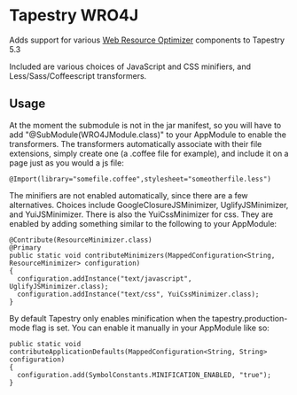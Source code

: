 # Tapestry WRO4J

Adds support for various [Web Resource Optimizer](http://code.google.com/p/wro4j/) components to Tapestry 5.3

Included are various choices of JavaScript and CSS minifiers, and
Less/Sass/Coffeescript transformers.

## Usage
At the moment the submodule is not in the jar manifest, so you will have to add
"@SubModule(WRO4JModule.class)" to your AppModule to enable the transformers.
The transformers automatically associate with their file extensions, simply
create one (a .coffee file for example), and include it on a page just as you
would a js file:

    @Import(library="somefile.coffee",stylesheet="someotherfile.less")

The minifiers are not enabled automatically, since there are a few
alternatives. Choices include GoogleClosureJSMinimizer, UglifyJSMinimizer, and
YuiJSMinimizer. There is also the YuiCssMinimizer for css. They are enabled by
adding something similar to the following to your AppModule:

    @Contribute(ResourceMinimizer.class)
    @Primary
    public static void contributeMinimizers(MappedConfiguration<String, ResourceMinimizer> configuration)
    {
      configuration.addInstance("text/javascript", UglifyJSMinimizer.class);
      configuration.addInstance("text/css", YuiCssMinimizer.class);
    }

By default Tapestry only enables minification when the tapestry.production-mode
flag is set. You can enable it manually in your AppModule like so:

    public static void contributeApplicationDefaults(MappedConfiguration<String, String> configuration)
    {
      configuration.add(SymbolConstants.MINIFICATION_ENABLED, "true");
    }